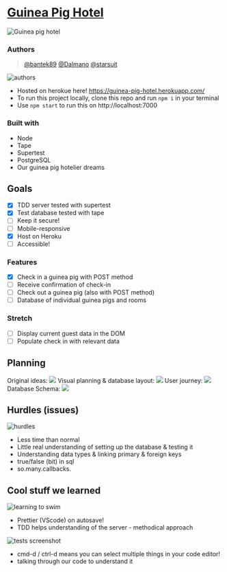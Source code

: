 # [Guinea Pig Hotel](https://guinea-pig-hotel.herokuapp.com/)

![Guinea pig hotel](https://media.giphy.com/media/jlrrZm31qblTZlGl3D/giphy.gif)

### Authors

> [@bantek89](https://github.com/bantek89) [@Dalmano](https://github.com/Dalmano) [@starsuit](https://github.com/starsuit) 

 ![authors](https://media.giphy.com/media/GYlAnXsFWk4U0/giphy.gif)

* Hosted on herokue here! https://guinea-pig-hotel.herokuapp.com/
* To run this project locally, clone this repo and run `npm i` in your terminal
* Use `npm start` to run this on http://localhost:7000

### Built with

* Node
* Tape
* Supertest
* PostgreSQL
* Our guinea pig hotelier dreams

## Goals

- [x] TDD server tested with supertest
- [x] Test database tested with tape
- [ ] Keep it secure!
- [ ] Mobile-responsive
- [x] Host on Heroku
- [ ] Accessible!
### Features
- [x] Check in a guinea pig with POST method
- [ ] Receive confirmation of check-in
- [ ] Check out a guinea pig (also with POST method)
- [ ] Database of individual guinea pigs and rooms

### Stretch
- [ ] Display current guest data in the DOM
- [ ] Populate check in with relevant data

## Planning

Original ideas:
![](https://files.gitter.im/foundersandcoders/week6-gph/Ivpc/L3ODzVd.jpg)
Visual planning & database layout:
![](https://i.imgur.com/uBuMIHT.jpg)
User journey:
![](https://files.gitter.im/foundersandcoders/week6-gph/rdKZ/IMG_6914.JPG)
Database Schema:
![](http://i.imgur.com/fdy8ZeS.png)

## Hurdles (issues)
![hurdles](https://media.giphy.com/media/6whrgZbPXGJwrhwMAz/giphy.gif)
* Less time than normal
* Little real understanding of setting up the database & testing it
* Understanding data types & linking primary & foreign keys
* true/false (bit) in sql
* so.many.callbacks.

## Cool stuff we learned
![learning to swim](https://media.giphy.com/media/spyqGD3KIuDkY/giphy.gif)

* Prettier (VScode) on autosave!
* TDD helps understanding of the server - methodical approach

![tests screenshot](https://files.gitter.im/foundersandcoders/week6-gph/UTe6/Screenshot-2019-04-12-at-09.12.42.png)

* cmd-d / ctrl-d means you can select multiple things in your code editor!
* talking through our code to understand it

